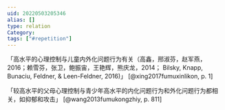```yaml
---
uid: 20220503205346
alias: []
type: relation
Category: 
tags: ["#repetition"]
---
```


「高水平的心理控制与儿童内外化问题行为有关（高鑫，邢淑芬，赵军燕，2016；赖雪芬，张卫，鲍振宙，王艳辉，熊庆龙，2014； Bilsky, Knapp, Bunaciu, Feldner, & Leen-Feldner, 2016)」 [@xing2017fumuxinlikon, p. 1]

「较高水平的父母心理控制与青少年高水平的内化问题行为和外化问题行为都相关，如抑郁和攻击」 [@wang2013fumukongzhiy, p. 811]